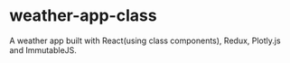 # weather-app-class
A weather app built with React(using class components), Redux, Plotly.js and ImmutableJS.

